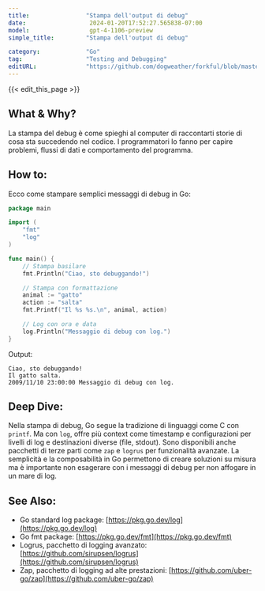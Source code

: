 ```yaml
---
title:                "Stampa dell'output di debug"
date:                  2024-01-20T17:52:27.565838-07:00
model:                 gpt-4-1106-preview
simple_title:         "Stampa dell'output di debug"

category:             "Go"
tag:                  "Testing and Debugging"
editURL:              "https://github.com/dogweather/forkful/blob/master/content/it/go/printing-debug-output.md"
---
```


{{< edit_this_page >}}

## What & Why?
La stampa del debug è come spieghi al computer di raccontarti storie di cosa sta succedendo nel codice. I programmatori lo fanno per capire problemi, flussi di dati e comportamento del programma.

## How to:
Ecco come stampare semplici messaggi di debug in Go:

```Go
package main

import (
	"fmt"
	"log"
)

func main() {
	// Stampa basilare
	fmt.Println("Ciao, sto debuggando!")

	// Stampa con formattazione
	animal := "gatto"
	action := "salta"
	fmt.Printf("Il %s %s.\n", animal, action)

	// Log con ora e data
	log.Println("Messaggio di debug con log.")
}
```

Output:

```
Ciao, sto debuggando!
Il gatto salta.
2009/11/10 23:00:00 Messaggio di debug con log.
```

## Deep Dive:
Nella stampa di debug, Go segue la tradizione di linguaggi come C con `printf`. Ma con `log`, offre più context come timestamp e configurazioni per livelli di log e destinazioni diverse (file, stdout). Sono disponibili anche pacchetti di terze parti come `zap` e `logrus` per funzionalità avanzate. La semplicità e la composabilità in Go permettono di creare soluzioni su misura ma è importante non esagerare con i messaggi di debug per non affogare in un mare di log.

## See Also:
- Go standard log package: [https://pkg.go.dev/log](https://pkg.go.dev/log)
- Go fmt package: [https://pkg.go.dev/fmt](https://pkg.go.dev/fmt)
- Logrus, pacchetto di logging avanzato: [https://github.com/sirupsen/logrus](https://github.com/sirupsen/logrus)
- Zap, pacchetto di logging ad alte prestazioni: [https://github.com/uber-go/zap](https://github.com/uber-go/zap)
